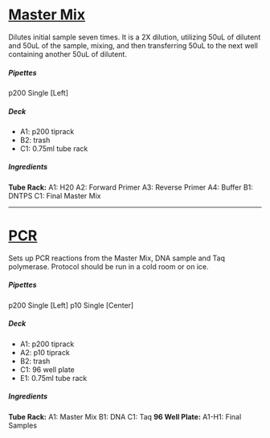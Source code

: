 # [Master Mix](master_mix.json)
Dilutes initial sample seven times. It is a 2X dilution, utilizing 50uL of dilutent and 50uL of the sample, mixing, and then transferring 50uL to the next well containing another 50uL of dilutent.

##### Pipettes
p200 Single [Left]

##### Deck
* A1: p200 tiprack
* B2: trash
* C1: 0.75ml tube rack

##### Ingredients
**Tube Rack:**
	A1: H20
	A2: Forward Primer
	A3: Reverse Primer
	A4: Buffer
	B1: DNTPS
	C1: Final Master Mix

---

# [PCR](pcr.json)
Sets up PCR reactions from the Master Mix, DNA sample and Taq polymerase. Protocol should be run in a cold room or on ice.

##### Pipettes
p200 Single [Left]
p10 Single [Center]

##### Deck
* A1: p200 tiprack
* A2: p10 tiprack
* B2: trash
* C1: 96 well plate
* E1: 0.75ml tube rack

##### Ingredients
**Tube Rack:**
	A1: Master Mix
	B1: DNA
	C1: Taq
**96 Well Plate:**
	A1-H1: Final Samples